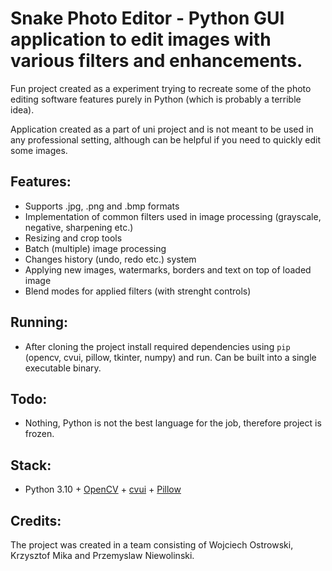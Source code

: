 # Snake Photo Editor - Python GUI application to edit images with various filters and enhancements.
Fun project created as a experiment trying to recreate some of the photo editing software features purely in Python (which is probably a terrible idea).

Application created as a part of uni project and is not meant to be used in any professional setting, although can be helpful if you need to quickly edit some images.

## Features:
- Supports .jpg, .png and .bmp formats
- Implementation of common filters used in image processing (grayscale, negative, sharpening etc.)
- Resizing and crop tools
- Batch (multiple) image processing
- Changes history (undo, redo etc.) system
- Applying new images, watermarks, borders and text on top of loaded image
- Blend modes for applied filters (with strenght controls)

## Running:
- After cloning the project install required dependencies using `pip` (opencv, cvui, pillow, tkinter, numpy) and run. Can be built into a single executable binary.

## Todo:
- Nothing, Python is not the best language for the job, therefore project is frozen.

## Stack:
- Python 3.10 + [OpenCV](https://github.com/opencv/opencv-python) + [cvui](https://github.com/Dovyski/cvui) + [Pillow](https://github.com/python-pillow/Pillow)

## Credits:
The project was created in a team consisting of Wojciech Ostrowski, Krzysztof Mika and Przemyslaw Niewolinski.
